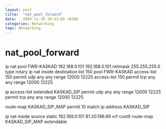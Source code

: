 ```yaml
---
layout: post
title:  "nat_pool_forward"
date:   2009-11-30 10:43:05 +0300
categories: Networking
tags: Networking
---
```


# nat_pool_forward
ip nat pool FWR-KASKAD 192.168.0.101 192.168.0.101 netmask 255.255.255.0 type rotary
ip nat inside destination list 150 pool FWR-KASKAD
access-list 150 permit udp any any range 12000 12225
access-list 150 permit tcp any any range 12000 12225














ip access-list extended KASKAD_SIP
permit udp any any range 12000 12225
permit tcp any any range 12000 12225

route-map KASKAD_SIP_MAP permit 10
  match ip address KASKAD_SIP

ip nat inside source static 192.168.0.101 81.20.196.69 vrf cust9 route-map KASKAD_SIP_MAP extendable





